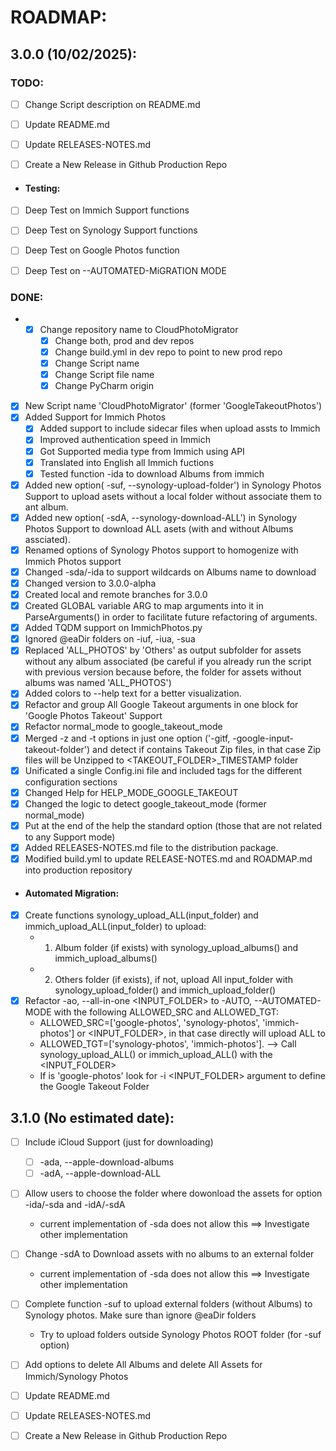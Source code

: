 # ROADMAP:

## 3.0.0 (10/02/2025):
### TODO:
- [ ] Change Script description on README.md
- [ ] Update README.md
- [ ] Update RELEASES-NOTES.md
- [ ] Create a New Release in Github Production Repo


- #### Testing:
- [ ] Deep Test on Immich Support functions
- [ ] Deep Test on Synology Support functions
- [ ] Deep Test on Google Photos function
- [ ] Deep Test on --AUTOMATED-MiGRATION MODE


### DONE:
- - [x] Change repository name to CloudPhotoMigrator
      - [x] Change both, prod and dev repos
      - [x] Change build.yml in dev repo to point to new prod repo
      - [x] Change Script name
      - [x] Change Script file name
      - [x] Change PyCharm origin
- [x] New Script name 'CloudPhotoMigrator' (former 'GoogleTakeoutPhotos')
- [x] Added Support for Immich Photos
    - [x] Added support to include sidecar files when upload assts to Immich
    - [x] Improved authentication speed in Immich
    - [x] Got Supported media type from Immich using API
    - [x] Translated into English all Immich fuctions
    - [x] Tested function -ida to download Albums from immich
- [x] Added new option( -suf, --synology-upload-folder') in Synology Photos Support to upload asets without a local folder without associate them to ant album. 
- [x] Added new option( -sdA, --synology-download-ALL') in Synology Photos Support to download ALL asets (with and without Albums assciated). 
- [x] Renamed options of Synology Photos support to homogenize with Immich Photos support
- [x] Changed -sda/-ida to support wildcards on Albums name to download
- [x] Changed version to 3.0.0-alpha
- [x] Created local and remote branches for 3.0.0
- [x] Created GLOBAL variable ARG to map arguments into it in ParseArguments() in order to facilitate future refactoring of arguments.
- [x] Added TQDM support on ImmichPhotos.py
- [x] Ignored @eaDir folders on -iuf, -iua, -sua
- [x] Replaced 'ALL_PHOTOS' by 'Others' as output subfolder for assets without any album associated (be careful if you already run the script with previous version because before, the folder for assets without albums was named 'ALL_PHOTOS')
- [x] Added colors to --help text for a better visualization.
- [x] Refactor and group All Google Takeout arguments in one block for 'Google Photos Takeout' Support
- [X] Refactor normal_mode to google_takeout_mode
- [x] Merged -z and -t options in just one option ('-gitf, -google-input-takeout-folder') and detect if contains Takeout Zip files, in that case Zip files will be Unzipped to <TAKEOUT_FOLDER>_TIMESTAMP folder
- [x] Unificated a single Config.ini file and included tags for the different configuration sections
- [x] Changed Help for HELP_MODE_GOOGLE_TAKEOUT
- [x] Changed the logic to detect google_takeout_mode (former normal_mode)
- [x] Put at the end of the help the standard option (those that are not related to any Support mode)
- [x] Added RELEASES-NOTES.md file to the distribution package.
- [x] Modified build.yml to update RELEASE-NOTES.md and ROADMAP.md into production repository
- #### Automated Migration:
- [x] Create functions synology_upload_ALL(input_folder) and immich_upload_ALL(input_folder) to upload:
    - 1. Album folder (if exists) with synology_upload_albums() and immich_upload_albums()
    - 2. Others folder (if exists), if not, upload All input_folder with synology_upload_folder() and immich_upload_folder()
- [x] Refactor -ao, --all-in-one <INPUT_FOLDER> to -AUTO, --AUTOMATED-MODE <SRC> <TGT> with the following ALLOWED_SRC and ALLOWED_TGT:
    - ALLOWED_SRC=['google-photos', 'synology-photos', 'immich-photos'] or <INPUT_FOLDER>, in that case directly will upload ALL to <TGT>  
    - ALLOWED_TGT=['synology-photos', 'immich-photos']. --> Call synology_upload_ALL() or immich_upload_ALL() with the <INPUT_FOLDER>  
    - If is 'google-photos' look for -i <INPUT_FOLDER> argument to define the Google Takeout Folder


## 3.1.0 (No estimated date):
- [ ] Include iCloud Support (just for downloading)
    - [ ] -ada, --apple-download-albums
    - [ ] -adA, --apple-download-ALL
- [ ] Allow users to choose the folder where dowonload the assets for option -ida/-sda and -idA/-sdA 
  - current implementation of -sda does not allow this ==> Investigate other implementation
- [ ] Change -sdA to Download assets with no albums to an external folder
  - current implementation of -sda does not allow this ==> Investigate other implementation
- [ ] Complete function -suf to upload external folders (without Albums) to Synology photos. Make sure than ignore @eaDir folders
  - Try to upload folders outside Synology Photos ROOT folder (for -suf option)
- [ ] Add options to delete All Albums and delete All Assets for Immich/Synology Photos
- [ ] Update README.md
- [ ] Update RELEASES-NOTES.md
- [ ] Create a New Release in Github Production Repo



